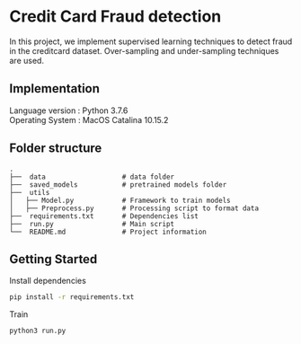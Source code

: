 # Credit Card Fraud detection
In this project, we implement supervised learning techniques to detect fraud in the creditcard dataset. Over-sampling and under-sampling techniques are used.

## Implementation

Language version : Python 3.7.6 <br />
Operating System : MacOS Catalina 10.15.2

## Folder structure

    .
    ├──  data                   # data folder
    ├──  saved_models           # pretrained models folder
    ├──  utils                   
    │   ├── Model.py            # Framework to train models
    │   ├── Preprocess.py       # Processing script to format data
    ├──  requirements.txt       # Dependencies list
    ├──  run.py                 # Main script
    └──  README.md              # Project information


## Getting Started
Install dependencies <br />
```sh
pip install -r requirements.txt
```

Train <br />
```sh
python3 run.py
```
